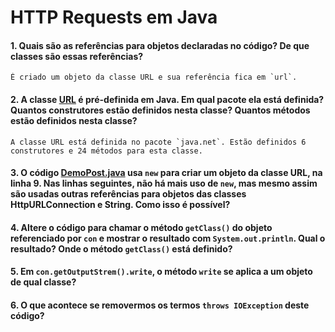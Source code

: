 # HTTP Requests em Java

#### 1. Quais são as referências para objetos declaradas no código? De que classes são essas referências?
    É criado um objeto da classe URL e sua referência fica em `url`.  

#### 2. A classe [URL](https://docs.oracle.com/javase/8/docs/api/java/net/URL.html) é pré-definida em Java. Em qual pacote ela está definida? Quantos construtores estão definidos nesta classe? Quantos métodos estão definidos nesta classe?
    A classe URL está definida no pacote `java.net`. Estão definidos 6 construtores e 24 métodos para esta classe.

#### 3. O código [DemoPost.java](src/DemoPost.java) usa `new` para criar um objeto da classe URL, na linha 9. Nas linhas seguintes, não há mais uso de `new`, mas mesmo assim são usadas outras referências para objetos das classes HttpURLConnection e String. Como isso é possível?

#### 4. Altere o código para chamar o método `getClass()` do objeto referenciado por `con` e mostrar o resultado com `System.out.println`. Qual o resultado? Onde o método `getClass()` está definido?

#### 5. Em `con.getOutputStrem().write`, o método `write` se aplica a um objeto de qual classe?

#### 6. O que acontece se removermos os termos `throws IOException` deste código?